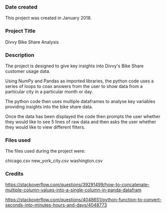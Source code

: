 ### Date created
This project was created in January 2018.

### Project Title
Divvy Bike Share Analysis

### Description
The project is designed to give key insights into Divvy's Bike Share customer usage data.

Using NumPy and Pandas as imported libraries, the python code uses a series of loops to coax answers from the user to show data from a particular city in a particular month or day.

The python code then uses multiple dataframes to analyse key variables providing insights into the bike share data.

Once the data has been displayed the code then prompts the user whether they would like to see 5 lines of raw data and then asks the user whether they would like to view different filters.

### Files used
The files used during the project were:

chicago.csv
new_york_city.csv
washington.csv

### Credits
https://stackoverflow.com/questions/39291499/how-to-concatenate-multiple-column-values-into-a-single-column-in-panda-datafram

https://stackoverflow.com/questions/4048651/python-function-to-convert-seconds-into-minutes-hours-and-days/4048773
